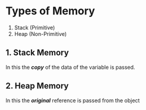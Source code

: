 # Types of Memory
1. Stack (Primitive)
2. Heap (Non-Primitive)

## 1. Stack Memory
In this the **_copy_** of the data of the variable is passed.

## 2. Heap Memory
In this the **_original_** reference is passed from the object